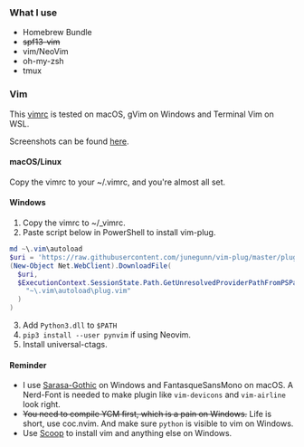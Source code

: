 ### What I use

- Homebrew Bundle
- ~~spf13-vim~~
- vim/NeoVim
- oh-my-zsh
- tmux

### Vim

This [vimrc](https://github.com/yzlnew/dotfiles/blob/master/vimrc) is tested on macOS, gVim on Windows and Terminal Vim on WSL.

Screenshots can be found [here](https://yellow-stone.club/blog/2019-01-28-vimrc/).

#### macOS/Linux

Copy the vimrc to your ~/.vimrc, and you're almost all set.

#### Windows

1. Copy the vimrc to ~/\_vimrc.
2. Paste script below in PowerShell to install vim-plug.

```PowerShell
md ~\.vim\autoload
$uri = 'https://raw.githubusercontent.com/junegunn/vim-plug/master/plug.vim'
(New-Object Net.WebClient).DownloadFile(
  $uri,
  $ExecutionContext.SessionState.Path.GetUnresolvedProviderPathFromPSPath(
    "~\.vim\autoload\plug.vim"
  )
)
```

3. Add `Python3.dll` to `$PATH`
4. `pip3 install --user pynvim` if using Neovim.
5. Install universal-ctags.

#### Reminder

- I use [Sarasa-Gothic](https://github.com/be5invis/Sarasa-Gothic) on Windows and FantasqueSansMono on macOS. A Nerd-Font is needed
  to make plugin like `vim-devicons` and `vim-airline` look right.
- ~~You need to compile YCM first, which is a pain on Windows.~~ Life is short, use coc.nvim. And make sure `python` is visible to vim on Windows.
- Use [Scoop](https://github.com/lukesampson/scoop) to install vim and anything else on Windows.
